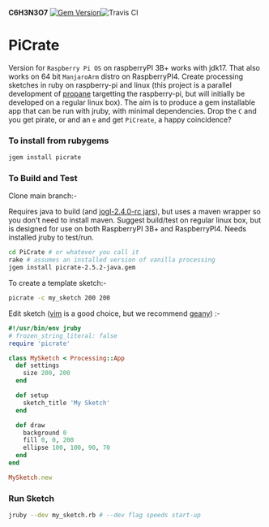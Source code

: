 __C6H3N3O7__ [![Gem Version](https://badge.fury.io/rb/picrate.svg)](https://badge.fury.io/rb/picrate)![Travis CI](https://travis-ci.org/ruby-processing/PiCrate.svg)

# PiCrate
Version for `Raspberry Pi OS` on raspberryPI 3B+ works with jdk17. That also works on 64 bit `ManjaroArm` distro on RaspberryPI4. Create processing sketches in ruby on raspberry-pi and linux (this project is a parallel development of [propane][propane] targetting the raspberry-pi, but will initially be developed on a regular linux box). The aim is to produce a gem installable app that can be run with jruby, with minimal dependencies. Drop the `C` and you get pirate, or and an `e` and get `PiCreate`, a happy coincidence?


### To install from rubygems ###

```bash
jgem install picrate
```

### To Build and Test ###

Clone main branch:-

Requires java to build (and [jogl-2.4.0-rc jars][jogl_jars]), but uses a maven wrapper so you don't need to install maven. Suggest build/test on regular linux box, but is designed for use on both RaspberryPI 3B+ and RaspberryPI4. Needs installed jruby to test/run.

```bash
cd PiCrate # or whatever you call it
rake # assumes an installed version of vanilla processing
jgem install picrate-2.5.2-java.gem

```
To create a template sketch:-
```bash
picrate -c my_sketch 200 200
```
Edit sketch ([vim][vim] is a good choice, but we recommend [geany][geany]) :-
```ruby
#!/usr/bin/env jruby
# frozen_string_literal: false
require 'picrate'

class MySketch < Processing::App
  def settings
    size 200, 200
  end

  def setup
    sketch_title 'My Sketch'
  end

  def draw
    background 0
    fill 0, 0, 200
    ellipse 100, 100, 90, 70
  end
end

MySketch.new
```
### Run Sketch ###
```bash
jruby --dev my_sketch.rb # --dev flag speeds start-up
```

[buster]:https://gist.github.com/monkstone/6ae9840d7b7008c177b4a9f589d14ec6
[propane]:https://ruby-processing.github.io/propane/
[vim]:https://github.com/ruby-processing/PiCrate/blob/master/docs/_editors/vim.md
[geany]:https://github.com/ruby-processing/PiCrate/blob/master/docs/_editors/geany.md
[jogl_jars]:https://jogamp.org/deployment/archive/rc/v2.4.0-rc-20210111/jar/
